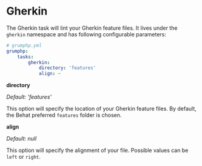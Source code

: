 # Gherkin

The Gherkin task will lint your Gherkin feature files.
It lives under the `gherkin` namespace and has following configurable parameters:

```yaml
# grumphp.yml
grumphp:
    tasks:
        gherkin:
            directory: 'features'
            align: ~
```

**directory**

*Default: 'features'*

This option will specify the location of your Gherkin feature files.
By default, the Behat preferred `features` folder is chosen.

**align**

*Default: null*

This option will specify the alignment of your file.
Possible values can be `left` or `right`.
